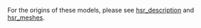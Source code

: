 For the origins of these models, please see
[hsr_description](https://github.com/ToyotaResearchInstitute/hsr_description) and
[hsr_meshes](https://github.com/ToyotaResearchInstitute/hsr_meshes).
